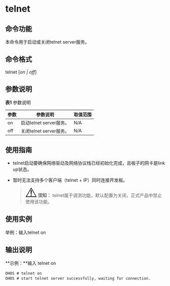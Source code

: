 # telnet


## 命令功能

本命令用于启动或关闭telnet server服务。


## 命令格式

telnet [_on | off_]


## 参数说明

  **表1** 参数说明

| 参数 | 参数说明 | 取值范围 | 
| -------- | -------- | -------- |
| on | 启动telnet&nbsp;server服务。 | N/A | 
| off | 关闭telnet&nbsp;server服务。 | N/A | 


## 使用指南

- telnet启动要确保网络驱动及网络协议栈已经初始化完成，且板子的网卡是link up状态。

- 暂时无法支持多个客户端（telnet + IP）同时连接开发板。
  > ![icon-notice.gif](public_sys-resources/icon-notice.gif) **须知：**
  > telnet属于调测功能，默认配置为关闭，正式产品中禁止使用该功能。


## 使用实例

举例：输入telnet on


## 输出说明

**示例：**输入 telnet on

  
```
OHOS # telnet on
OHOS # start telnet server successfully, waiting for connection.
```
